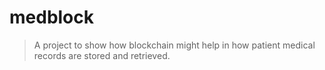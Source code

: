 # medblock

> A project to show how blockchain might help in how patient medical records are stored and retrieved.

